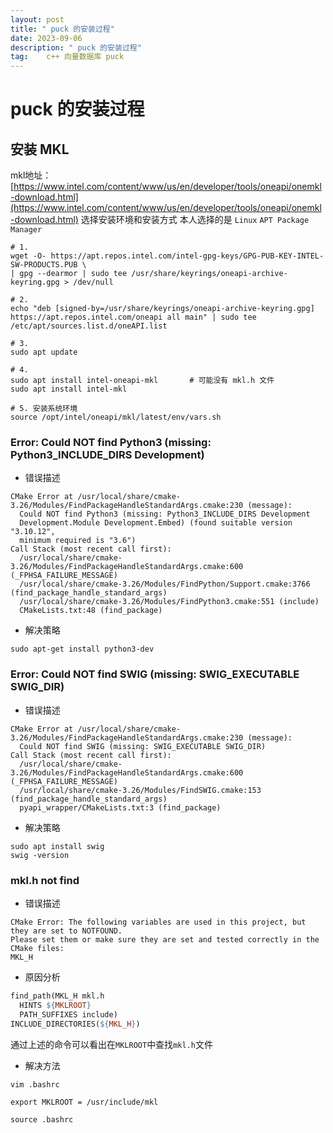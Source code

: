 ```yaml
---
layout: post
title: " puck 的安装过程"
date: 2023-09-06 
description: " puck 的安装过程"
tag:    c++ 向量数据库 puck
---  
```

# puck 的安装过程

## 安装 MKL
mkl地址：[https://www.intel.com/content/www/us/en/developer/tools/oneapi/onemkl-download.html](https://www.intel.com/content/www/us/en/developer/tools/oneapi/onemkl-download.html)
选择安装环境和安装方式
本人选择的是 `Linux` `APT Package Manager`
```shell
# 1.
wget -O- https://apt.repos.intel.com/intel-gpg-keys/GPG-PUB-KEY-INTEL-SW-PRODUCTS.PUB \
| gpg --dearmor | sudo tee /usr/share/keyrings/oneapi-archive-keyring.gpg > /dev/null

# 2.
echo "deb [signed-by=/usr/share/keyrings/oneapi-archive-keyring.gpg] https://apt.repos.intel.com/oneapi all main" | sudo tee /etc/apt/sources.list.d/oneAPI.list

# 3.
sudo apt update

# 4.
sudo apt install intel-oneapi-mkl       # 可能没有 mkl.h 文件
sudo apt install intel-mkl

# 5. 安装系统环境
source /opt/intel/oneapi/mkl/latest/env/vars.sh

```

### Error: Could NOT find Python3 (missing: Python3_INCLUDE_DIRS Development)
 - 错误描述
```
CMake Error at /usr/local/share/cmake-3.26/Modules/FindPackageHandleStandardArgs.cmake:230 (message):
  Could NOT find Python3 (missing: Python3_INCLUDE_DIRS Development
  Development.Module Development.Embed) (found suitable version "3.10.12",
  minimum required is "3.6")
Call Stack (most recent call first):
  /usr/local/share/cmake-3.26/Modules/FindPackageHandleStandardArgs.cmake:600 (_FPHSA_FAILURE_MESSAGE)
  /usr/local/share/cmake-3.26/Modules/FindPython/Support.cmake:3766 (find_package_handle_standard_args)
  /usr/local/share/cmake-3.26/Modules/FindPython3.cmake:551 (include)
  CMakeLists.txt:48 (find_package)
```

- 解决策略
```shell
sudo apt-get install python3-dev
```

### Error: Could NOT find SWIG (missing: SWIG_EXECUTABLE SWIG_DIR)
- 错误描述
```
CMake Error at /usr/local/share/cmake-3.26/Modules/FindPackageHandleStandardArgs.cmake:230 (message):
  Could NOT find SWIG (missing: SWIG_EXECUTABLE SWIG_DIR)
Call Stack (most recent call first):
  /usr/local/share/cmake-3.26/Modules/FindPackageHandleStandardArgs.cmake:600 (_FPHSA_FAILURE_MESSAGE)
  /usr/local/share/cmake-3.26/Modules/FindSWIG.cmake:153 (find_package_handle_standard_args)
  pyapi_wrapper/CMakeLists.txt:3 (find_package)

```
- 解决策略
```shell
sudo apt install swig
swig -version
```

### mkl.h not find
- 错误描述
```
CMake Error: The following variables are used in this project, but they are set to NOTFOUND.
Please set them or make sure they are set and tested correctly in the CMake files:
MKL_H
```
- 原因分析
```makefile
find_path(MKL_H mkl.h
  HINTS ${MKLROOT}
  PATH_SUFFIXES include)
INCLUDE_DIRECTORIES(${MKL_H})
```
通过上述的命令可以看出在`MKLROOT`中查找`mkl.h`文件

- 解决方法
```
vim .bashrc

export MKLROOT = /usr/include/mkl

source .bashrc
```